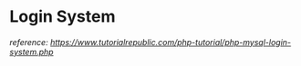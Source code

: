 # Login System
###### reference: https://www.tutorialrepublic.com/php-tutorial/php-mysql-login-system.php